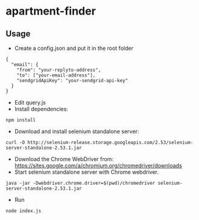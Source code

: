 # apartment-finder


## Usage
* Create a config.json and put it in the root folder
```
{
  "email": {
    "from": "your-replyto-address",
    "to": ["your-email-address"],
    "sendgridApiKey": "your-sendgrid-api-key"
  }
}
```

* Edit query.js
* Install dependencies:
```
npm install
```
* Download and install selenium standalone server:
```
curl -O http://selenium-release.storage.googleapis.com/2.53/selenium-server-standalone-2.53.1.jar
```
* Download the Chrome WebDriver from: https://sites.google.com/a/chromium.org/chromedriver/downloads
* Start selenium standalone server with Chrome webdriver.
```
java -jar -Dwebdriver.chrome.driver=$(pwd)/chromedriver selenium-server-standalone-2.53.1.jar
```
* Run
```
node index.js
```
